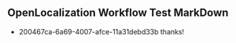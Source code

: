 ## OpenLocalization Workflow Test MarkDown
* 200467ca-6a69-4007-afce-11a31debd33b thanks!

<!--HONumber=Jul16_HO2-->


